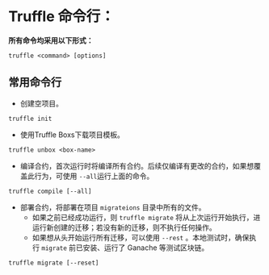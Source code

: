 # Truffle 命令行：  

**所有命令均采用以下形式：**  
```
truffle <command> [options]
```
## 常用命令行

- 创建空项目。  
```
truffle init
```                  

- 使用Truffle Boxs下载项目模板。
```
truffle unbox <box-name>
```

-   编译合约，首次运行时将编译所有合约。后续仅编译有更改的合约，如果想覆盖此行为，可使用 `--all`运行上面的命令。  
```
truffle compile [--all]      
```

- 部署合约，将部署在项目 `migrateions` 目录中所有的文件。  
  - 如果之前已经成功运行，则 `truffle migrate` 将从上次运行开始执行，进运行新创建的迁移；若没有新的迁移，则不执行任何操作。
  - 如果想从头开始运行所有迁移，可以使用 `--rest` 。本地测试时，确保执行 `migrate` 前已安装、运行了 Ganache 等测试区块链。
```
truffle migrate [--reset]
```
 
